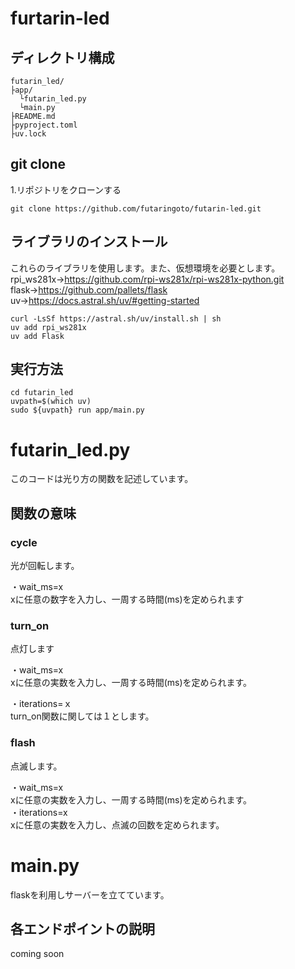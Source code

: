 # furtarin-led
## ディレクトリ構成
```shell
futarin_led/
├app/
  └futarin_led.py
  └main.py
├README.md
├pyproject.toml
├uv.lock
```
## git clone  
1.リポジトリをクローンする  
```shell
git clone https://github.com/futaringoto/futarin-led.git
```
## ライブラリのインストール  
これらのライブラリを使用します。また、仮想環境を必要とします。  
rpi_ws281x->https://github.com/rpi-ws281x/rpi-ws281x-python.git  
flask->https://github.com/pallets/flask  
uv->https://docs.astral.sh/uv/#getting-started  

```shell
curl -LsSf https://astral.sh/uv/install.sh | sh
uv add rpi_ws281x
uv add Flask
```
## 実行方法  
```shell
cd futarin_led
uvpath=$(which uv)  
sudo ${uvpath} run app/main.py  
```
  
# futarin_led.py  
このコードは光り方の関数を記述しています。  
## 関数の意味
### cycle  
光が回転します。  

・wait_ms=x  
xに任意の数字を入力し、一周する時間(ms)を定められます  
  
### turn_on  
点灯します 
  
・wait_ms=x  
xに任意の実数を入力し、一周する時間(ms)を定められます。  
  
・iterations=ｘ  
turn_on関数に関しては１とします。  
  
### flash  
点滅します。  
  
・wait_ms=x  
xに任意の実数を入力し、一周する時間(ms)を定められます。  
・iterations=x  
xに任意の実数を入力し、点滅の回数を定められます。

# main.py  
flaskを利用しサーバーを立てています。
## 各エンドポイントの説明
coming soon
